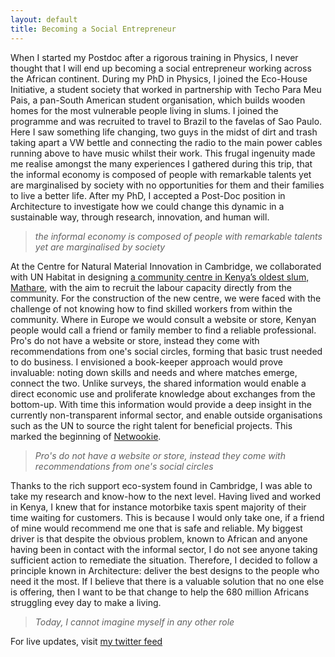 ```yaml
---
layout: default
title: Becoming a Social Entrepreneur
---
```


When I started my Postdoc after a rigorous training in Physics, I never thought that I will end up becoming a social entrepreneur working across the African continent. During my PhD in Physics, I joined the Eco-House Initiative, a student society that worked in partnership with Techo Para Meu Pais, a pan-South American student organisation, which builds wooden homes for the most vulnerable people living in slums. I joined the programme and was recruited to travel to Brazil to the favelas of Sao Paulo. Here I saw something life changing, two guys in the midst of dirt and trash taking apart a VW bettle and connecting the radio to the main power cables running above to have music whilst their work. This frugal ingenuity made me realise amongst the many experiences I gathered during this trip, that the informal economy is composed of people with remarkable talents yet are marginalised by society with no opportunities for them and their families to live a better life. After my PhD, I accepted a Post-Doc position in Architecture to investigate how we could change this dynamic in a sustainable way, through research, innovation, and human will.

> _the informal economy is composed of people with remarkable talents yet are marginalised by society_
 
At the Centre for Natural Material Innovation in Cambridge, we collaborated with UN Habitat in designing [a community centre in Kenya’s oldest slum, Mathare](https://www.cam.ac.uk/research/features/building-from-the-ground-up-participatory-design-in-kenyas-oldest-slum), with the aim to recruit the labour capacity directly from the community. For the construction of the new centre, we were faced with the challenge of not knowing how to find skilled workers from within the community. Where in Europe we would consult a website or store, Kenyan people would call a friend or family member to find a reliable professional. Pro's do not have a website or store, instead they come with recommendations from one's social circles, forming that basic trust needed to do business. I envisioned a book-keeper approach would prove invaluable: noting down skills and needs and where  matches emerge, connect the two. Unlike surveys, the shared information would enable a direct economic use and proliferate knowledge about exchanges from the bottom-up. With time this information would provide a deep insight in the currently non-transparent informal sector, and enable outside organisations such as the UN to source the right talent for beneficial projects. This marked the beginning of [Netwookie](https://www.netwookie.org).

> _Pro's do not have a website or store, instead they come with recommendations from one's social circles_

Thanks to the rich support eco-system found in Cambridge, I was able to take my research and know-how to the next level. Having lived and worked in Kenya, I knew that for instance motorbike taxis spent majority of their time waiting for customers. This is because I would only take one, if a friend of mine would recommend me one that is safe and reliable. My biggest driver is that despite the obvious problem, known to African and anyone having been in contact with the informal sector, I do not see anyone taking sufficient action to remediate the situation. Therefore, I decided to follow a principle known in Architecture: deliver the best designs to the people who need it the most. If I believe that there is a valuable solution that no one else is offering, then I want to be that change to help the 680 million Africans struggling evey day to make a living.
 
> _Today, I cannot imagine myself in any other role_

For live updates, visit [my twitter feed](https://twitter.com/mcdbock)
